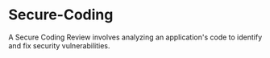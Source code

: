 # Secure-Coding
A Secure Coding Review involves analyzing an application's code to identify and fix security vulnerabilities.
